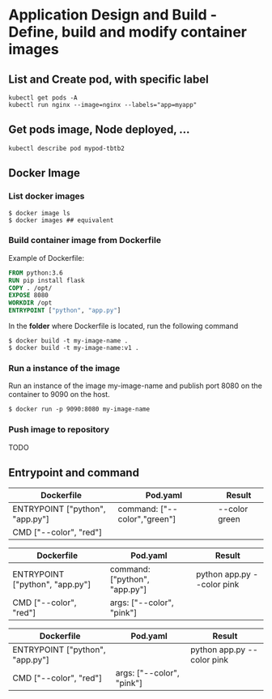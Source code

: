 # Application Design and Build - Define, build and modify container images

## List and Create pod, with specific label
[//]: # (source 01 / PODS)
```
kubectl get pods -A
kubectl run nginx --image=nginx --labels="app=myapp"
```

## Get pods image, Node deployed, ...
```
kubectl describe pod mypod-tbtb2
```

## Docker Image
[//]: # (source 07 / Practice test Docker Images)

### List docker images
```
$ docker image ls
$ docker images ## equivalent
```

### Build container image from Dockerfile

Example of Dockerfile:

```dockerfile
FROM python:3.6
RUN pip install flask
COPY . /opt/
EXPOSE 8080
WORKDIR /opt
ENTRYPOINT ["python", "app.py"]
```

In the **folder** where Dockerfile is located, run the following command

```
$ docker build -t my-image-name .
$ docker build -t my-image-name:v1 .
```

### Run a instance of the image

Run an instance of the image my-image-name and publish port 8080 on the container to 9090 on the host.
```
$ docker run -p 9090:8080 my-image-name
```

### Push image to repository
TODO

## Entrypoint and command


| Dockerfile | Pod.yaml | Result |
 -- |--|--
| ENTRYPOINT ["python", "app.py"] | command: ["--color","green"] | --color green |
|CMD ["--color", "red"] |||


| Dockerfile | Pod.yaml | Result |
 -- |--|--
| ENTRYPOINT ["python", "app.py"] | command: ["python", "app.py"] | python app.py --color pink|
|CMD ["--color", "red"] | args: ["--color", "pink"] | |

| Dockerfile | Pod.yaml | Result |
 -- |--|--
| ENTRYPOINT ["python", "app.py"] |  | python app.py --color pink|
|CMD ["--color", "red"] | args: ["--color", "pink"] | |


